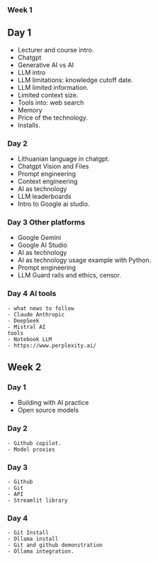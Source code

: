### Week 1

## Day 1
- Lecturer and course intro.
- Chatgpt
- Generative AI vs AI
- LLM intro
- LLM limitations: knowledge cutoff date.
- LLM limited information.
- Limited context size.
- Tools into: web search
- Memory
- Price of the technology.
- Installs.

### Day 2
- Lithuanian language in chatgpt.
- Chatgpt Vision and Files
- Prompt engineering
- Context engineering
- AI as technology
- LLM leaderboards
- Intro to Google ai studio.

### Day 3 Other platforms
- Google Gemini
- Google AI Studio
- AI as technology
- AI as technology usage example with Python.
- Prompt engineering
- LLM Guard rails and ethics, censor.

### Day 4 AI tools
    - what news to follow
    - Claude Anthropic
    - DeepSeek
    - Mistral AI
    tools
    - Notebook LLM
    - https://www.perplexity.ai/

## Week 2

### Day 1

   - Building with AI practice
   - Open source models

### Day 2

    - Github copilot.
    - Model proxies

### Day 3
    - Github
    - Git
    - API
    - Streamlit library

### Day 4
    - Git Install
    - Ollama install
    - Git and github demonstration
    - Ollama integration.


